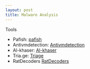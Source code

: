 ```yaml
---
layout: post
title: Malware Analysis
---
```


Tools

- Pafish: [pafish](https://github.com/a0rtega/pafish)
- Antivmdetection: [Antivmdetection](https://github.com/nsmfoo/antivmdetection)
- Al-khaser: [Al-khaser](https://github.com/LordNoteworthy/al-khaser)
- Tria.ge: [Triage](http://tria.ge/)
- RatDecoders [RatDecoders](https://github.com/kevthehermit/RATDecoders)
